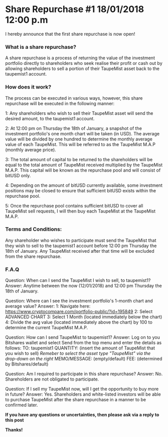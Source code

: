# Share Repurchase #1 18/01/2018 12:00 p.m

I hereby announce that the first share repurchase is now open!

### What is a share repurchase?

A share repurchase is a process of returning the value of the investment portfolio directly to shareholders who seek realise their profit or cash out by allowing shareholders to sell a portion of their TaupeMist asset back to the taupemist1 account. 

### How does it work?

The process can be executed in various ways, however, this share repurchase will be executed in the following manner:

1: Any shareholders who wish to sell their TaupeMist asset will send the desired amount, to the taupemist1 account.

2: At 12:00 pm on Thursday the 18th of January, a snapshot of the investment portfolio's one month chart will be taken (in USD). The average value will be divided by one hundred to determine the monthly average value of each TaupeMist.
This will be referred to as the TaupeMist M.A.P (monthly average price).

3: The total amount of capital to be returned to the shareholders will be equal to the total amount of TaupeMist received multiplied by the TaupeMist M.A.P.
This capital will be known as the repurchase pool and will consist of bitUSD only.

4: Depending on the amount of bitUSD currently available, some investment positions may be closed to ensure that sufficient bitUSD exists within the repurchase pool.

5: Once the repurchase pool contains sufficient bitUSD to cover all TaupeMist sell requests, I will then buy each TaupeMist at the TaupeMist M.A.P.

### Terms and Conditions:

Any shareholder who wishes to participate must send the TaupeMist that they wish to sell to the taupemist1 account before 12:00 pm Thursday the 18th of January.
Any TaupeMist received after that time will be excluded from the share repurchase. 

### F.A.Q

Question: When can I send the TaupeMist I wish to sell, to taupemist1?
Answer: Anytime between the now (12/01/2018) and 12:00 pm Thursday the 18th of January.

Question: Where can I see the investment portfolio's 1-month chart and average value?
Answer: 
1: Navigate here: https://www.cryptocompare.com/portfolio-public/?id=195849
2: Select ADVANCED CHART
3: Select 1 Month (located immediately below the chart)
4: Divide the avg value (located immediately above the chart) by 100 to determine the current TaupeMist M.A.P.

Question: How can I send TaupeMist to taupemist1?
Answer: Log on to you Bitshares wallet and select Send from the top menu and enter the details as follows:
TO: taupemist1
QUANTITY: (insert the amount of TaupeMist that you wish to sell)
*Remeber to select the asset type "TaupeMist" via the drop-down on the right*
MEMO/MESSAGE: (empty/default)
FEE: (determined by Bitshares/default)

Question: Am I required to participate in this share repurchase?
Answer: No. Shareholders are not obligated to participate.

Question: If I sell my TaupeMist now, will I get the opportunity to buy more in future?
Answer: Yes. Shareholders and white-listed investors will be able to purchase TaupeMist after the share repurchase in a manner to be confirmed later.


**If you have any questions or uncertainties, then please ask via a reply to this post**

**Thanks!**
